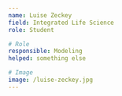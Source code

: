 ```yaml
---
name: Luise Zeckey
field: Integrated Life Science 
role: Student

# Role
responsible: Modeling 
helped: something else

# Image
image: /luise-zeckey.jpg
---
```

